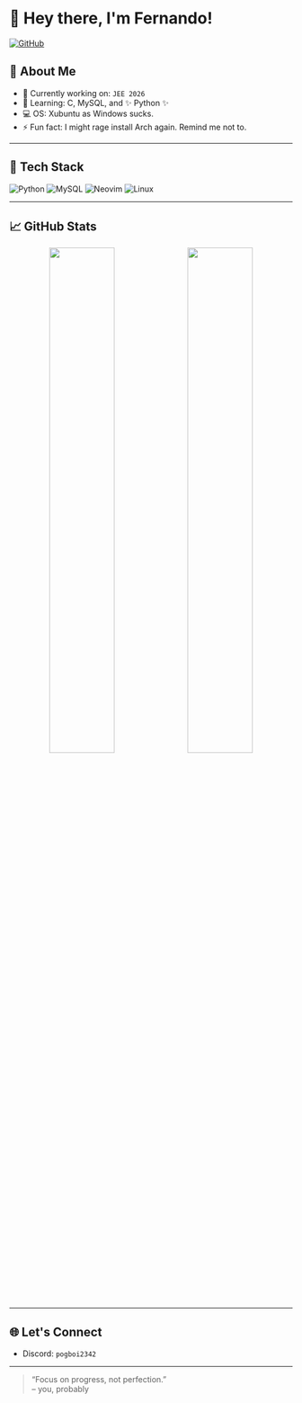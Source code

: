 # 👋 Hey there, I'm Fernando!

[![GitHub](https://img.shields.io/github/followers/Baburao2342?label=Follow&style=social)](https://github.com/Baburao2342)

## 🚀 About Me

- 🔭 Currently working on: `JEE 2026`
- 🧠 Learning: C, MySQL, and ✨ Python ✨
- 💻 OS: Xubuntu as Windows sucks.
- ⚡ Fun fact: I might rage install Arch again. Remind me not to.

---

## 🔧 Tech Stack

![Python](https://img.shields.io/badge/-Python-05122A?style=flat&logo=python)
![MySQL](https://img.shields.io/badge/-MySQL-05122A?style=flat&logo=mysql)
![Neovim](https://img.shields.io/badge/-Neovim-05122A?style=flat&logo=neovim)
![Linux](https://img.shields.io/badge/-Linux-05122A?style=flat&logo=linux)

---

## 📈 GitHub Stats

<p align="center">
  <img width="48%" src="https://github-readme-stats.vercel.app/api?username=Baburao2342&show_icons=true&theme=tokyonight" />
  <img width="48%" src="https://github-readme-streak-stats.herokuapp.com/?user=Baburao2342&theme=tokyonight" />
</p>

---

## 🌐 Let's Connect

- Discord: `pogboi2342`

---

> “Focus on progress, not perfection.”  
> – you, probably
